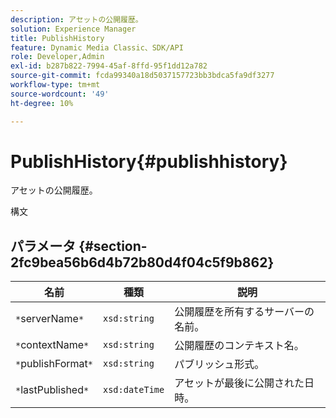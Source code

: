 ```yaml
---
description: アセットの公開履歴。
solution: Experience Manager
title: PublishHistory
feature: Dynamic Media Classic、SDK/API
role: Developer,Admin
exl-id: b287b822-7994-45af-8ffd-95f1dd12a782
source-git-commit: fcda99340a18d5037157723bb3bdca5fa9df3277
workflow-type: tm+mt
source-wordcount: '49'
ht-degree: 10%

---
```


# PublishHistory{#publishhistory}

アセットの公開履歴。

構文

## パラメータ {#section-2fc9bea56b6d4b72b80d4f04c5f9b862}

| 名前 | 種類 | 説明 |
|---|---|---|
| `*`serverName`*` | `xsd:string` | 公開履歴を所有するサーバーの名前。 |
| `*`contextName`*` | `xsd:string` | 公開履歴のコンテキスト名。 |
| `*`publishFormat`*` | `xsd:string` | パブリッシュ形式。 |
| `*`lastPublished`*` | `xsd:dateTime` | アセットが最後に公開された日時。 |
